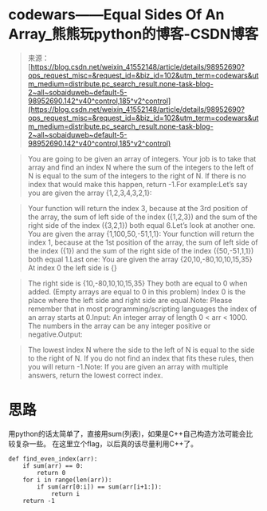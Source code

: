 <!--yml
category: codewars
date: 2022-08-13 11:27:52
-->

# codewars——Equal Sides Of An Array_熊熊玩python的博客-CSDN博客

> 来源：[https://blog.csdn.net/weixin_41552148/article/details/98952690?ops_request_misc=&request_id=&biz_id=102&utm_term=codewars&utm_medium=distribute.pc_search_result.none-task-blog-2~all~sobaiduweb~default-5-98952690.142^v40^control,185^v2^control](https://blog.csdn.net/weixin_41552148/article/details/98952690?ops_request_misc=&request_id=&biz_id=102&utm_term=codewars&utm_medium=distribute.pc_search_result.none-task-blog-2~all~sobaiduweb~default-5-98952690.142^v40^control,185^v2^control)

> You are going to be given an array of integers. Your job is to take that array and find an index N where the sum of the integers to the left of N is equal to the sum of the integers to the right of N. If there is no index that would make this happen, return -1.For example:Let’s say you are given the array {1,2,3,4,3,2,1}:

> Your function will return the index 3, because at the 3rd position of the array, the sum of left side of the index ({1,2,3}) and the sum of the right side of the index ({3,2,1}) both equal 6.Let’s look at another one.
> You are given the array {1,100,50,-51,1,1}:
> Your function will return the index 1, because at the 1st position of the array, the sum of left side of the index ({1}) and the sum of the right side of the index ({50,-51,1,1}) both equal 1.Last one:
> You are given the array {20,10,-80,10,10,15,35}
> At index 0 the left side is {}

> The right side is {10,-80,10,10,15,35}
> They both are equal to 0 when added. (Empty arrays are equal to 0 in this problem)
> Index 0 is the place where the left side and right side are equal.Note: Please remember that in most programming/scripting languages the index of an array starts at 0.Input:
> An integer array of length 0 < arr < 1000\. The numbers in the array can be any integer positive or negative.Output:

> The lowest index N where the side to the left of N is equal to the side to the right of N. If you do not find an index that fits these rules, then you will return -1.Note:
> If you are given an array with multiple answers, return the lowest correct index.

# 思路

用python的话太简单了，直接用sum(列表)，如果是C++自己构造方法可能会比较复杂一些。
在这里立个flag，以后真的该尽量利用C++了。

```
def find_even_index(arr):
    if sum(arr) == 0:
        return 0
    for i in range(len(arr)):
        if sum(arr[0:i]) == sum(arr[i+1:]):
            return i
    return -1 
```